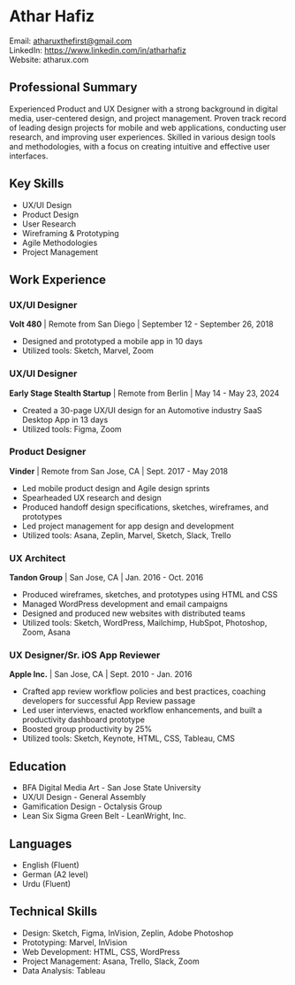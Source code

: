 # Athar Hafiz
Email: atharuxthefirst@gmail.com  
LinkedIn: https://www.linkedin.com/in/atharhafiz  
Website: atharux.com

## Professional Summary
Experienced Product and UX Designer with a strong background in digital media, user-centered design, and project management. Proven track record of leading design projects for mobile and web applications, conducting user research, and improving user experiences. Skilled in various design tools and methodologies, with a focus on creating intuitive and effective user interfaces.

## Key Skills
- UX/UI Design
- Product Design
- User Research
- Wireframing & Prototyping
- Agile Methodologies
- Project Management

## Work Experience

### UX/UI Designer
**Volt 480** | Remote from San Diego | September 12 - September 26, 2018
- Designed and prototyped a mobile app in 10 days
- Utilized tools: Sketch, Marvel, Zoom

### UX/UI Designer
**Early Stage Stealth Startup** | Remote from Berlin | May 14 - May 23, 2024
- Created a 30-page UX/UI design for an Automotive industry SaaS Desktop App in 13 days
- Utilized tools: Figma, Zoom

### Product Designer
**Vinder** | Remote from San Jose, CA | Sept. 2017 - May 2018
- Led mobile product design and Agile design sprints
- Spearheaded UX research and design
- Produced handoff design specifications, sketches, wireframes, and prototypes
- Led project management for app design and development
- Utilized tools: Asana, Zeplin, Marvel, Sketch, Slack, Trello

### UX Architect
**Tandon Group** | San Jose, CA | Jan. 2016 - Oct. 2016
- Produced wireframes, sketches, and prototypes using HTML and CSS
- Managed WordPress development and email campaigns
- Designed and produced new websites with distributed teams
- Utilized tools: Sketch, WordPress, Mailchimp, HubSpot, Photoshop, Zoom, Asana

### UX Designer/Sr. iOS App Reviewer
**Apple Inc.** | San Jose, CA | Sept. 2010 - Jan. 2016
- Crafted app review workflow policies and best practices, coaching developers for successful App Review passage
- Led user interviews, enacted workflow enhancements, and built a productivity dashboard prototype
- Boosted group productivity by 25%
- Utilized tools: Sketch, Keynote, HTML, CSS, Tableau, CMS

## Education
- BFA Digital Media Art - San Jose State University
- UX/UI Design - General Assembly
- Gamification Design - Octalysis Group
- Lean Six Sigma Green Belt - LeanWright, Inc.

## Languages
- English (Fluent)
- German (A2 level)
- Urdu (Fluent)

## Technical Skills
- Design: Sketch, Figma, InVision, Zeplin, Adobe Photoshop
- Prototyping: Marvel, InVision
- Web Development: HTML, CSS, WordPress
- Project Management: Asana, Trello, Slack, Zoom
- Data Analysis: Tableau

